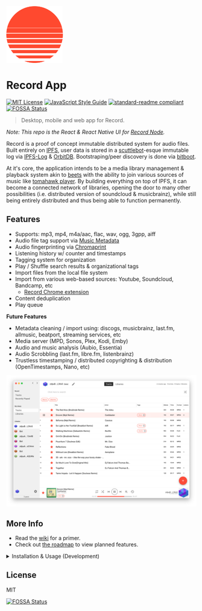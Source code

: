 <a href="https://bafybeidk4zev2jlw2jijtdyufo3itspx45k4ynq634x4rjm6ycjfdvxfrq.ipfs.infura-ipfs.io/" title="Record">
  <img src="resources/icon.png" alt="Record Logo" width="150" />
</a>

# Record App

[![MIT License](http://img.shields.io/badge/license-MIT-blue.svg?style=flat)](LICENSE) [![JavaScript Style Guide](https://img.shields.io/badge/code_style-standard-brightgreen.svg)](https://standardjs.com) [![standard-readme compliant](https://img.shields.io/badge/readme%20style-standard-brightgreen.svg?style=flat)](https://github.com/RichardLitt/standard-readme)
[![FOSSA Status](https://app.fossa.io/api/projects/git%2Bgithub.com%2Fmistakia%2Frecord-app.svg?type=shield)](https://app.fossa.io/projects/git%2Bgithub.com%2Fmistakia%2Frecord-app?ref=badge_shield)

> Desktop, mobile and web app for Record.

*Note: This repo is the React & React Native UI for [Record Node](https://github.com/mistakia/record-node).*

Record is a proof of concept immutable distributed system for audio files. Built entirely on [IPFS](https://github.com/ipfs/js-ipfs), user data is stored in a [scuttlebot](http://scuttlebot.io/)-esque immutable log via [IPFS-Log](https://github.com/orbitdb/ipfs-log) & [OrbitDB](https://github.com/orbitdb/orbit-db). Bootstraping/peer discovery is done via [bitboot](https://github.com/tintfoundation/bitboot).

At it's core, the application intends to be a media library management & playback system akin to [beets](https://github.com/beetbox/beets) with the ability to join various sources of music like [tomahawk player](https://github.com/tomahawk-player/tomahawk). By building everything on top of IPFS, it can become a connected network of libraries, opening the door to many other possibilities (i.e. distributed version of soundcloud & musicbrainz), while still being entirely distributed and thus being able to function permanently.

## Features
- Supports: mp3, mp4, m4a/aac, flac, wav, ogg, 3gpp, aiff
- Audio file tag support via [Music Metadata](https://github.com/Borewit/music-metadata)
- Audio fingerprinting via [Chromaprint](https://acoustid.org/chromaprint)
- Listening history w/ counter and timestamps
- Tagging system for organization
- Play / Shuffle search results & organizational tags
- Import files from the local file system
- Import from various web-based sources: Youtube, Soundcloud, Bandcamp, etc
  - [Record Chrome extension](https://github.com/mistakia/record-chrome-extension)
- Content deduplication
- Play queue

**Future Features**
- Metadata cleaning / import using: discogs, musicbrainz, last.fm, allmusic, beatport, streaming services, etc
- Media server (MPD, Sonos, Plex, Kodi, Emby)
- Audio and music analysis (Aubio, Essentia)
- Audio Scrobbling (last.fm, libre.fm, listenbrainz)
- Trustless timestamping / distributed copyrighting & distribution (OpenTimestamps, Nano, etc)

[![Record v0.0.1-alpha](resources/images/screenshot.png)](https://youtu.be/1cmxiwPBv7A)

## More Info
- Read the [wiki](https://bafybeidk4zev2jlw2jijtdyufo3itspx45k4ynq634x4rjm6ycjfdvxfrq.ipfs.infura-ipfs.io/) for a primer.
- Check out [the roadmap](https://github.com/mistakia/record-app/projects/1) to view planned features.

<details>
  <summary>Installation & Usage (Development)</summary>

## Install
```
yarn install
```

## Usage
### Desktop (Electron)
```
yarn start:electron
```

### Mobile (React Native)
First, install packages needed by nodejs-mobile:
```
yarn install:nodejs-mobile
```

Then, start react native packager with:
```
yarn start:rn
```

#### iOS
```
yarn build:ios // or `yarn build:ios:dev`
yarn start:ios // or open & build with xcode `open ios/Record.xcodeproj/`
```

#### Android
```
yarn build:android
yarn start:android
```
</details>

## License
MIT


[![FOSSA Status](https://app.fossa.io/api/projects/git%2Bgithub.com%2Fmistakia%2Frecord-app.svg?type=large)](https://app.fossa.io/projects/git%2Bgithub.com%2Fmistakia%2Frecord-app?ref=badge_large)
